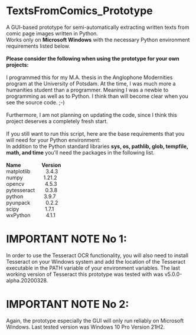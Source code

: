 # TextsFromComics_Prototype
A GUI-based prototype for semi-automatically extracting written texts from comic page images written in Python.<br/>
Works only on **Microsoft Windows** with the necessary Python environment requirements listed below.<br/><br/>
**Please consider the following when using the prototype for your own projects:<br/><br/>**
I programmed this for my M.A. thesis in the Anglophone Modernities program at the University of Potsdam. At the time, I was much more a humanities student than a programmer. Meaning I was a newbie to programming as well as to Python. I think than will become clear when you see the source code. ;-)<br/><br/>
Furthermore, I am not planning on updating the code, since I think this project deserves a completely fresh start.<br/><br/>
If you still want to run this script, here are the base requirements that you will need for your Python environment:<br/>
In addition to the Python standard libraries **sys, os, pathlib, glob, tempfile, math, and time** you'll need the packages in the following list.<br/><br/>
**Name&emsp;&emsp;&emsp;&emsp;Version<br/>**
matplotlib&emsp;&emsp;&emsp;3.4.3<br/>
numpy&emsp;&emsp;&emsp;&emsp;1.21.2<br/>
opencv&emsp;&emsp;&emsp;&emsp;4.5.3<br/>
pytesseract&emsp;&emsp;0.3.8<br/>
python&emsp;&emsp;&emsp;&emsp;3.9.7<br/>
pyunpack&emsp;&emsp;&emsp;0.2.2<br/>
scipy&emsp;&emsp;&emsp;&emsp;&emsp;1.7.1<br/>
wxPython&emsp;&emsp;&emsp;4.1.1<br/>
# IMPORTANT NOTE No 1:<br/>
In order to use the Tesseract OCR functionality, you will also need to install Tesseract on your Windows system and add the location of the Tesseract executable in the PATH variable of your environment variables. The last working version of Tesseract this prototype was tested with was v5.0.0-alpha.20200328.
# IMPORTANT NOTE No 2:<br/>
Again, the prototype especially the GUI will only run reliably on Microsoft Windows. Last tested version was Windows 10 Pro Version 21H2.
